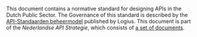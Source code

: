 This document contains a normative standard for designing APIs in the Dutch Public Sector.
The Governance of this standard is described by the [API-Standaarden beheermodel](https://gitdocumentatie.logius.nl/publicatie/api/beheermodel/) published by Logius.
This document is part of the *Nederlandse API Strategie*, which consists of [a set of documents](https://www.geonovum.nl/themas/kennisplatform-apis#APIStrategie).
